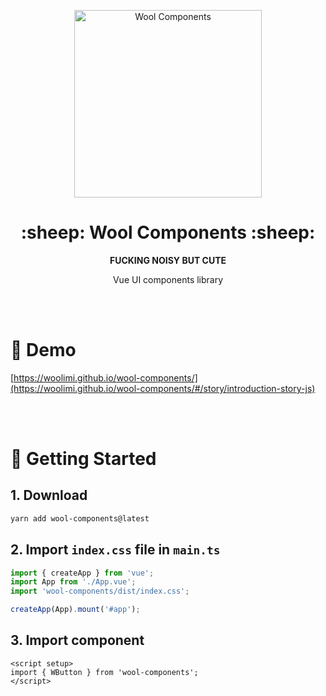 <p align="center">
	<img src="https://raw.githubusercontent.com/woolimi/wool-components/master/assets/sheep.svg" alt="Wool Components" width="300px" height="300px" />
</p>
<h1 align="center">
	:sheep: Wool Components :sheep:
</h1>
<p align="center">
	<strong>FUCKING NOISY BUT CUTE</strong>
<p>
<p align="center">
	Vue UI components library
</p>

<br/>
<br/>

# :sheep: Demo

[https://woolimi.github.io/wool-components/](https://woolimi.github.io/wool-components/#/story/introduction-story-js)

<br/>
<br/>

# :sheep: Getting Started

## 1. Download

```bash
yarn add wool-components@latest
```

## 2. Import `index.css` file in `main.ts`

```js
import { createApp } from 'vue';
import App from './App.vue';
import 'wool-components/dist/index.css';

createApp(App).mount('#app');
```

## 3. Import component

```vue
<script setup>
import { WButton } from 'wool-components';
</script>
```
